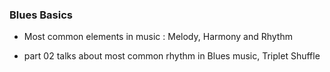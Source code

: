 ### Blues Basics

* Most common elements in music : Melody, Harmony and Rhythm

* part 02 talks about most common rhythm in Blues music, Triplet Shuffle
